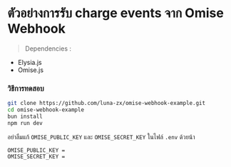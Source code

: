 # ตัวอย่างการรับ charge events จาก Omise Webhook

> Dependencies :
- Elysia.js
- Omise.js

### วิธีการทดสอบ

```bash
git clone https://github.com/luna-zx/omise-webhook-example.git
cd omise-webhook-example
bun install
npm run dev
```

อย่าลืมแก้ `OMISE_PUBLIC_KEY` และ `OMISE_SECRET_KEY` ในไฟล์ `.env` ด้วยน้า  

```env
OMISE_PUBLIC_KEY = 
OMISE_SECRET_KEY = 
```
